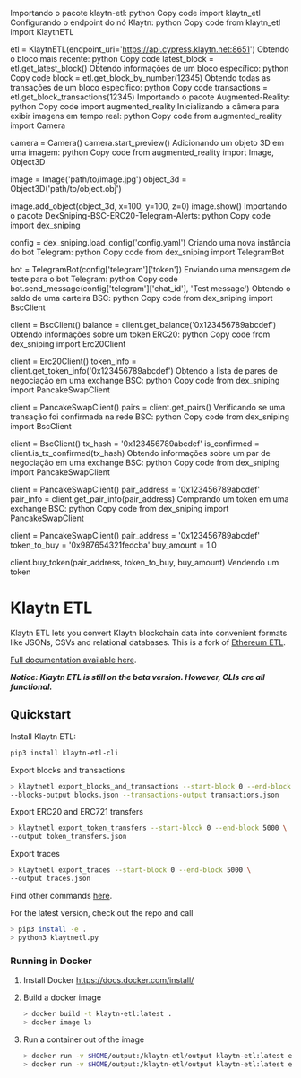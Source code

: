 

Importando o pacote klaytn-etl:
python
Copy code
import klaytn_etl
Configurando o endpoint do nó Klaytn:
python
Copy code
from klaytn_etl import KlaytnETL

etl = KlaytnETL(endpoint_uri='https://api.cypress.klaytn.net:8651')
Obtendo o bloco mais recente:
python
Copy code
latest_block = etl.get_latest_block()
Obtendo informações de um bloco específico:
python
Copy code
block = etl.get_block_by_number(12345)
Obtendo todas as transações de um bloco específico:
python
Copy code
transactions = etl.get_block_transactions(12345)
Importando o pacote Augmented-Reality:
python
Copy code
import augmented_reality
Inicializando a câmera para exibir imagens em tempo real:
python
Copy code
from augmented_reality import Camera

camera = Camera()
camera.start_preview()
Adicionando um objeto 3D em uma imagem:
python
Copy code
from augmented_reality import Image, Object3D

image = Image('path/to/image.jpg')
object_3d = Object3D('path/to/object.obj')

image.add_object(object_3d, x=100, y=100, z=0)
image.show()
Importando o pacote DexSniping-BSC-ERC20-Telegram-Alerts:
python
Copy code
import dex_sniping

config = dex_sniping.load_config('config.yaml')
Criando uma nova instância do bot Telegram:
python
Copy code
from dex_sniping import TelegramBot

bot = TelegramBot(config['telegram']['token'])
Enviando uma mensagem de teste para o bot Telegram:
python
Copy code
bot.send_message(config['telegram']['chat_id'], 'Test message')
Obtendo o saldo de uma carteira BSC:
python
Copy code
from dex_sniping import BscClient

client = BscClient()
balance = client.get_balance('0x123456789abcdef')
Obtendo informações sobre um token ERC20:
python
Copy code
from dex_sniping import Erc20Client

client = Erc20Client()
token_info = client.get_token_info('0x123456789abcdef')
Obtendo a lista de pares de negociação em uma exchange BSC:
python
Copy code
from dex_sniping import PancakeSwapClient

client = PancakeSwapClient()
pairs = client.get_pairs()
Verificando se uma transação foi confirmada na rede BSC:
python
Copy code
from dex_sniping import BscClient

client = BscClient()
tx_hash = '0x123456789abcdef'
is_confirmed = client.is_tx_confirmed(tx_hash)
Obtendo informações sobre um par de negociação em uma exchange BSC:
python
Copy code
from dex_sniping import PancakeSwapClient

client = PancakeSwapClient()
pair_address = '0x123456789abcdef'
pair_info = client.get_pair_info(pair_address)
Comprando um token em uma exchange BSC:
python
Copy code
from dex_sniping import PancakeSwapClient

client = PancakeSwapClient()
pair_address = '0x123456789abcdef'
token_to_buy = '0x987654321fedcba'
buy_amount = 1.0

client.buy_token(pair_address, token_to_buy, buy_amount)
Vendendo um token









# Klaytn ETL

Klaytn ETL lets you convert Klaytn blockchain data into convenient formats like JSONs, CSVs and relational databases.
This is a fork of [Ethereum ETL](https://github.com/blockchain-etl/ethereum-etl).

[Full documentation available here](http://klaytn-etl.readthedocs.io/).

***Notice: Klaytn ETL is still on the beta version. However, CLIs are all functional.***

## Quickstart
Install Klaytn ETL:

```bash
pip3 install klaytn-etl-cli
```

Export blocks and transactions

```bash
> klaytnetl export_blocks_and_transactions --start-block 0 --end-block 5000 \
--blocks-output blocks.json --transactions-output transactions.json
```

Export ERC20 and ERC721 transfers

```bash
> klaytnetl export_token_transfers --start-block 0 --end-block 5000 \
--output token_transfers.json
```

Export traces

```bash
> klaytnetl export_traces --start-block 0 --end-block 5000 \
--output traces.json
```

Find other commands [here](klaytnetl/cli/__init__.py).

For the latest version, check out the repo and call 
```bash
> pip3 install -e . 
> python3 klaytnetl.py
```

### Running in Docker

1. Install Docker https://docs.docker.com/install/

2. Build a docker image
    ```bash
    > docker build -t klaytn-etl:latest .
    > docker image ls
    ```

3. Run a container out of the image
    ```bash
    > docker run -v $HOME/output:/klaytn-etl/output klaytn-etl:latest export_all -s 0 -e 5499999 -b 100000
    > docker run -v $HOME/output:/klaytn-etl/output klaytn-etl:latest export_all -s 2018-01-01 -e 2018-01-01
    ```
